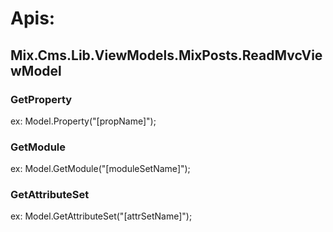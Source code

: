 # Apis:
## Mix.Cms.Lib.ViewModels.MixPosts.ReadMvcViewModel
### GetProperty
ex: Model.Property<string>("[propName]");
### GetModule
ex: Model.GetModule("[moduleSetName]");
### GetAttributeSet
ex: Model.GetAttributeSet("[attrSetName]");